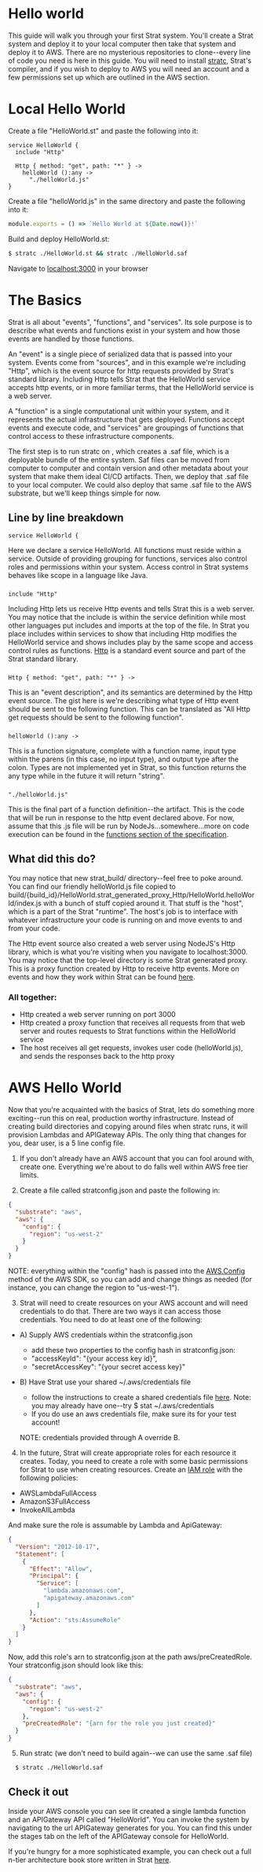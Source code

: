 # Hello world

This guide will walk you through your first Strat system.  You'll create a Strat system and deploy it to your local computer then take that system and deploy it to AWS.  There are no mysterious repositories to clone--every line of code you need is here in this guide.  You will need to install [stratc](./Getting%20Started), Strat's compiler, and if you wish to deploy to AWS you will need an account and a few permissions set up which are outlined in the AWS section.

# Local Hello World

Create a file "HelloWorld.st" and paste the following into it:

```strat
service HelloWorld {
  include "Http"

  Http { method: "get", path: "*" } ->
    helloWorld ():any ->
      "./helloWorld.js"
}
```

Create a file "helloWorld.js" in the same directory and paste the following into it:

```javascript
module.exports = () => `Hello World at ${Date.now()}!`
```

Build and deploy HelloWorld.st:

```bash
$ stratc ./HelloWorld.st && stratc ./HelloWorld.saf
```

Navigate to [localhost:3000](http://localhost:3000) in your browser


# The Basics

Strat is all about "events", "functions", and "services".  Its sole purpose is to describe what events and functions exist in your system and how those events are handled by those functions.

An "event" is a single piece of serialized data that is passed into your system.  Events come from "sources", and in this example we're including "Http", which is the event source for http requests provided by Strat's standard library.  Including Http tells Strat that the HelloWorld service accepts http events, or in more familiar terms, that the HelloWorld service is a web server.

A "function" is a single computational unit within your system, and it represents the actual infrastructure that gets deployed.  Functions accept events and execute code, and "services" are groupings of functions that control access to these infrastructure components.

The first step is to run stratc on , which creates a .saf file, which is a deployable bundle of the entire system.  Saf files can be moved from computer to computer and contain version and other metadata about your system that make them ideal CI/CD artifacts.  Then, we deploy that .saf file to your local computer.  We could also deploy that same .saf file to the AWS substrate, but we'll keep things simple for now.

## Line by line breakdown
```
service HelloWorld {
```
Here we declare a service HelloWorld.  All functions must reside within a service.  Outside of providing grouping for functions, services also control roles and permissions within your system.  Access control in Strat systems behaves like scope in a language like Java.

### 
```
include "Http"
```
Including Http lets us receive Http events and tells Strat this is a web server.  You may notice that the include is within the service definition while most other languages put includes and imports at the top of the file.  In Strat you place includes within services to show that including Http modifies the HelloWorld service and shows includes play by the same scope and access control rules as functions.  [Http](../Sources/Http) is a standard event source and part of the Strat standard library.

### 
```
Http { method: "get", path: "*" } ->
```
This is an "event description", and its semantics are determined by the Http event source.  The gist here is we're describing what type of Http event should be sent to the following function.  This can be translated as "All Http get requests should be sent to the following function".

### 
```
helloWorld ():any ->
```
This is a function signature, complete with a function name, input type within the parens (in this case, no input type), and output type after the colon.  Types are not implemented yet in Strat, so this function returns the any type while in the future it will return "string".

### 
```
"./helloWorld.js"
```
This is the final part of a function definition--the artifact.  This is the code that will be run in response to the http event declared above.  For now, assume that this .js file will be run by NodeJs...somewhere...more on code execution can be found in the [functions section of the specification](../Specification/Functions).


## What did this do?

You may notice that new strat_build/ directory--feel free to poke around.  You can find our friendly helloWorld.js file copied to build/{build_id}/HelloWorld.strat_generated_proxy_Http/HelloWorld.helloWorld/index.js with a bunch of stuff copied around it.  That stuff is the "host", which is a part of the Strat "runtime".  The host's job is to interface with whatever infrastructure your code is running on and move events to and from your code.

The Http event source also created a web server using NodeJS's Http library, which is what you're visiting when you navigate to localhost:3000.  You may notice that the top-level directory is some Strat generated proxy.  This is a proxy function created by Http to receive http events.  More on events and how they work within Strat can be found [here](../User%20Guide/Writing%20Custom%20Sources).

### All together:
  - Http created a web server running on port 3000
  - Http created a proxy function that receives all requests from that web server and routes requests to Strat functions within the HelloWorld service
  - The host receives all get requests, invokes user code (helloWorld.js), and sends the responses back to the http proxy

# AWS Hello World

Now that you're acquainted with the basics of Strat, lets do something more exciting--run this on real, production worthy infrastructure.  Instead of creating build directories and copying around files when stratc runs, it will provision Lambdas and APIGateway APIs.  The only thing that changes for you, dear user, is a 5 line config file.

1) If you don't already have an AWS account that you can fool around with, create one.  Everything we're about to do falls well within AWS free tier limits.

2) Create a file called stratconfig.json and paste the following in:

```json
{
  "substrate": "aws",
  "aws": {
    "config": {
      "region": "us-west-2"
    }
  }
}

```
NOTE: everything within the "config" hash is passed into the [AWS.Config](https://docs.aws.amazon.com/AWSJavaScriptSDK/latest/AWS/Config.html) method of the AWS SDK, so you can add and change things as needed (for instance, you can change the region to "us-west-1").

3) Strat will need to create resources on your AWS account and will need credentials to do that.  There are two ways it can access those credentials.  You need to do at least one of the following:

  + A) Supply AWS credentials within the stratconfig.json
    - add these two properties to the config hash in stratconfig.json:
    - "accessKeyId": "{your access key id}",
    - "secretAccessKey": "{your secret access key}"

  + B) Have Strat use your shared ~/.aws/credentials file
    - follow the instructions to create a shared credentials file [here](https://docs.aws.amazon.com/sdk-for-javascript/v2/developer-guide/loading-node-credentials-shared.html).  Note: you may already have one--try $ stat ~/.aws/credentials
    - If you do use an aws credentials file, make sure its for your test account!

    NOTE: credentials provided through A override B.

4) In the future, Strat will create appropriate roles for each resource it creates.  Today, you need to create a role with some basic permissions for Strat to use when creating resources.  Create an [IAM role](https://aws.amazon.com/iam/) with the following policies:

  + AWSLambdaFullAccess
  + AmazonS3FullAccess
  + InvokeAllLambda

And make sure the role is assumable by Lambda and ApiGateway:
```json
{
  "Version": "2012-10-17",
  "Statement": [
    {
      "Effect": "Allow",
      "Principal": {
        "Service": [
          "lambda.amazonaws.com",
          "apigateway.amazonaws.com"
        ]
      },
      "Action": "sts:AssumeRole"
    }
  ]
}
```

Now, add this role's arn to stratconfig.json at the path aws/preCreatedRole.  Your stratconfig.json should look like this:

```json
{
  "substrate": "aws",
  "aws": {
    "config": {
      "region": "us-west-2"
    },
    "preCreatedRole": "{arn for the role you just created}"
  }
}
```

5) Run stratc (we don't need to build again--we can use the same .saf file)

```bash
  $ stratc ./HelloWorld.saf
```

## Check it out

Inside your AWS console you can see lit created a single lambda function and an APIGateway API called "HelloWorld".  You can invoke the system by navigating to the url APIGateway generates for you.  You can find this under the stages tab on the left of the APIGateway console for HelloWorld.

If you're hungry for a more sophisticated example, you can check out a full n-tier architecture book store written in Strat [here](https://github.com/CaptainCharlieGreen/lit_demo).
